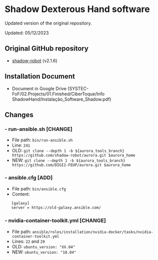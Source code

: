 # Shadow Dexterous Hand software

Updated version of the original repository.

Updated: 05/12/2023

## Original GitHub repository

 - [shadow-robot](https://github.com/shadow-robot/aurora) (v2.1.6)

## Installation Document

 - Document in Google Drive (SYSTEC-FoF/02.Projects/01.Finished/CiberToque/Info ShadowHand/Instalação_Software_Shadow.pdf)

## Changes

### - run-ansible.sh [CHANGE]

 - File path: `bin/run-ansible.sh`
 - Line: `241`
 - OLD: `git clone --depth 1 -b ${aurora_tools_branch} https://github.com/shadow-robot/aurora.git $aurora_home`
 - NEW: `git clone --depth 1 -b ${aurora_tools_branch} https://github.com/DIGI2-FEUP/aurora.git $aurora_home`

### - ansible.cfg [ADD]
 - File path: `bin/ansible.cfg`
 - Content:
```bash
   [galaxy]  
   server = https://old-galaxy.ansible.com/
```

### - nvidia-container-toolkit.yml [CHANGE]

 - File path: `ansible/roles/installation/nvidia-docker/tasks/nvidia-container-toolkit.yml`
 - Lines: `22` and `29`
 - OLD: `ubuntu_version: "XX.04"`
 - NEW: `ubuntu_version: "18.04"`
